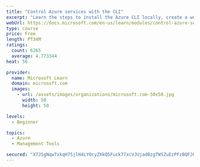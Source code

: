 ```yaml
---
title: "Control Azure services with the CLI"
excerpt: "Learn the steps to install the Azure CLI locally, create a website, and manage Azure resources using the CLI."
webUrl: https://docs.microsoft.com/en-us/learn/modules/control-azure-services-with-cli/
type: course
price: Free
length: PT34M
ratings:
  count: 6265
  average: 4.773344
heat: 56

provider:
  name: Microsoft Learn
  domain: microsoft.com
  images:
    - url: /assets/images/organizations/microsoft.com-50x50.jpg
      width: 50
      height: 50

levels:
  - Beginner

topics:
  - Azure
  - Management Tools

secured: "X7J5gNqwTxkqH7SjlH4LYOcyZXkQ5Fuck77xcVJUjadBzgTWSZuEzPFzBQFJO1ie5UBszlxsOvI+5YDiW2CREAcexHChYC1DEN7EZK0BoxKZtMKj5ufy5YwYHdgOlMcl6YtEMB0mZ8pX0fDdsCU9hDQDC2XisInMGQu3MUpTt70/LWlmKlwxbX9sCytWaGsYa59bM+sqXaM63jpOcyv2v5eRHl0W6BMtoPjxHjTgR58kzgKq1jskClLO4FHMNHIM7VQtjxE4ErbxCGHGN5mRLZHAEZh1+abEZ9B+v0fRqQGC16UONS/g5NI+lxIXByp58Bst8AF8zP+02qn1gzwVZYX7RT92JR693bDLLHGMi8GKzWqd//YcIMnKVhqSpjjfft9JDMCuDDe5CDwx9nwjXGqay5l6FWREl5RpTksnSsI=;Kdg0VW7LdJuwmCz3zfc+SQ=="
---
```


